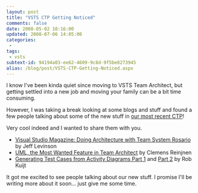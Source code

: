 ```yaml
---
layout: post
title: "VSTS CTP Getting Noticed"
comments: false
date: 2008-05-02 10:16:00
updated: 2008-07-06 14:05:00
categories:
 - 
tags:
 - vsts
subtext-id: 94194a03-ee62-4609-9c8d-9f5be8273945
alias: /blog/post/VSTS-CTP-Getting-Noticed.aspx
---
```



I know I've been kinda quiet since moving to VSTS Team Architect, but getting settled into a new job and moving your family can be a bit time consuming. 

However, I was taking a break looking at some blogs and stuff and found a few people talking about some of the new stuff in [our most recent CTP](http://www.microsoft.com/downloads/details.aspx?FamilyID=65D0E3BD-9DF3-421A-804F-8F01BD90F0B4&displaylang=en)! 

Very cool indeed and I wanted to share them with you. 

  * [Visual Studio Magazine: Doing Architecture with Team System Rosario](http://visualstudiomagazine.com/columns/article.aspx?editorialsid=2583) by Jeff Levinson
  * [UML, the Most Wanted Feature in Team Architect](http://www.clemensreijnen.nl/post/2008/04/UML%2c-the-Most-Wanted-Feature-in-Team-Architect.aspx) by Clemens Reinjnen
  * [Generating Test Cases from Activity Diagrams Part 1](http://robkuijt.nl/index.php?entry=entry080423-135750) and [Part 2](http://robkuijt.nl/index.php?entry=entry080426-113932) by Rob Kuijt

It got me excited to see people talking about our new stuff. I promise I'll be writing more about it soon... just give me some time. 
